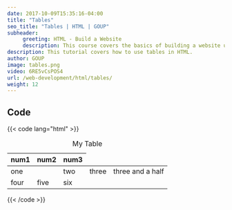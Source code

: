 ```yaml
---
date: 2017-10-09T15:35:16-04:00
title: "Tables"
seo_title: "Tables | HTML | GOUP"
subheader:
     greeting: HTML - Build a Website
     description: This course covers the basics of building a website using HTML. Work your way through the videos/articles and I'll teach you everything you need to know to create a basic website!
description: This tutorial covers how to use tables in HTML.
author: GOUP
image: tables.png
video: 6RE5vCsPOS4
url: /web-development/html/tables/
weight: 12
---
```


## Code

{{< code lang="html" >}}
<table>
     <caption>My Table</caption>
     <thead>
          <tr>
               <th>num1</th>
               <th>num2</th>
               <th>num3</th>
          </tr>
     </thead>
     <tbody>
          <tr>
               <td colspan="2">one</td>
               <td>two</td>
               <td>three</td>
               <td>three and a half</td>
          </tr>
          <tr>
               <td>four</td>
               <td>five</td>
               <td>six</td>
          </tr>
     </tbody>
</table>
{{< /code >}}
